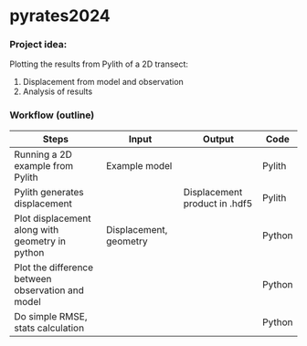 # pyrates2024
### Project idea: 
Plotting the results from Pylith of a 2D transect:
1. Displacement from model and observation
2. Analysis of results

### Workflow (outline) 

| Steps | Input | Output | Code   |
|-------|-------|--------|------  |
|Running a 2D example from Pylith| Example model |  | Pylith |
|Pylith generates displacement | | Displacement product in .hdf5 | Pylith|
|Plot displacement along with geometry in python | Displacement, geometry||Python|
|Plot the difference between observation and model|||Python|
|Do simple RMSE, stats calculation|||Python|


